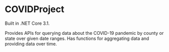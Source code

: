 # COVIDProject

Built in .NET Core 3.1.

Provides APIs for querying data about the COVID-19 pandemic by county or state over given date ranges.
Has functions for aggregating data and providing data over time.
